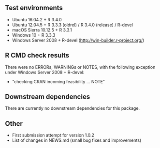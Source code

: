 ## Test environments

* Ubuntu 16.04.2 + R 3.4.0
* Ubuntu 12.04.5 + R 3.3.3 (oldrel) / R 3.4.0 (release) / R-devel
* macOS Sierra 10.12.5 + R 3.3.1
* Windows 10 + R 3.3.3
* Windows Server 2008 + R-devel (http://win-builder.r-project.org/)

## R CMD check results

There were no ERRORs, WARNINGs or NOTES, with the following exception under
Windows Server 2008 + R-devel:

* "checking CRAN incoming feasibility ... NOTE"

## Downstream dependencies

There are currently no downstream dependencies for this package.

## Other

* First submission attempt for version 1.0.2
* List of changes in NEWS.md (small bug fixes and improvements)
